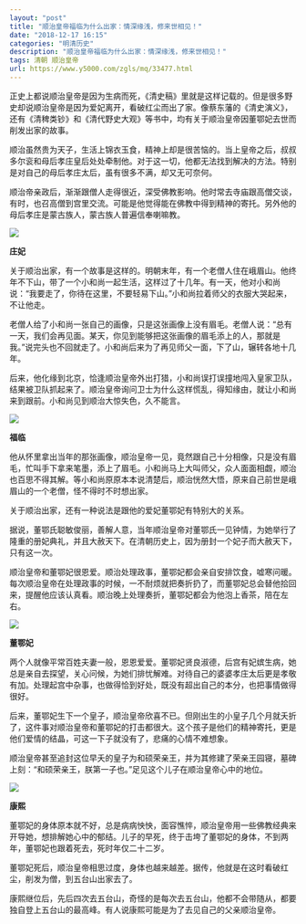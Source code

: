 ```yaml
---
layout: "post"
title: "顺治皇帝福临为什么出家：情深缘浅，修来世相见！"
date: "2018-12-17 16:15"
categories: "明清历史"
description: "顺治皇帝福临为什么出家：情深缘浅，修来世相见！"
tags: 清朝 顺治皇帝
url: https://www.y5000.com/zgls/mq/33477.html
---
```






正史上都说顺治皇帝是因为生病而死，《清史稿》里就是这样记载的。但是很多野史却说顺治皇帝是因为爱妃离开，看破红尘而出了家。像蔡东藩的《清史演义》，还有《清稗类钞》和《清代野史大观》等书中，均有关于顺治皇帝因董鄂妃去世而削发出家的故事。

顺治虽然贵为天子，生活上锦衣玉食，精神上却是很苦恼的。当上皇帝之后，叔叔多尔衮和母后孝庄皇后处处牵制他。对于这一切，他都无法找到解决的方法。特别是对自己的母后孝庄太后，虽有很多不满，却又无可奈何。

顺治帝亲政后，渐渐跟僧人走得很近，深受佛教影响。他时常去寺庙跟高僧交谈，有时，也召高僧到宫里交流。可能是他觉得能在佛教中得到精神的寄托。另外他的母后孝庄是蒙古族人，蒙古族人普遍信奉喇嘛教。

![](https://img.y5000.com/uploads/allimg/180921/14-1P921100A5351.jpg)

**庄妃**

关于顺治出家，有一个故事是这样的。明朝末年，有一个老僧人住在峨眉山。他终年不下山，带了一个小和尚一起生活，这样过了十几年。有一天，他对小和尚说：“我要走了，你待在这里，不要轻易下山。”小和尚拉着师父的衣服大哭起来，不让他走。

老僧人给了小和尚一张自己的画像，只是这张画像上没有眉毛。老僧人说：“总有一天，我们会再见面。某天，你见到能够把这张画像的眉毛添上的人，那就是我。”说完头也不回就走了。小和尚后来为了再见师父一面，下了山，辗转各地十几年。

后来，他化缘到北京，恰逢顺治皇帝外出打猎，小和尚误打误撞地闯入皇家卫队，结果被卫队抓起来了。顺治皇帝询问卫士为什么这样慌乱，得知缘由，就让小和尚来到跟前。小和尚见到顺治大惊失色，久不能言。

![](https://img.y5000.com/uploads/allimg/180921/14-1P921100F63W.jpg)

**福临**

他从怀里拿出当年的那张画像，顺治皇帝一见，竟然跟自己十分相像，只是没有眉毛，忙叫手下拿来笔墨，添上了眉毛。小和尚马上大叫师父，众人面面相觑，顺治也百思不得其解。等小和尚原原本本说清楚后，顺治恍然大悟，原来自己前世是峨眉山的一个老僧，怪不得时不时想出家。

关于顺治出家，还有一种说法是跟他的爱妃董鄂妃有特别大的关系。

据说，董鄂氏聪敏俊丽，善解人意，当年顺治皇帝对董鄂氏一见钟情，为她举行了隆重的册妃典礼，并且大赦天下。在清朝历史上，因为册封一个妃子而大赦天下，只有这一次。

顺治皇帝和董鄂妃很恩爱。顺治处理政事，董鄂妃都会亲自安排饮食，嘘寒问暖。每次顺治皇帝在处理政事的时候，一不耐烦就把奏折扔了，而董鄂妃总会替他拾回来，提醒他应该认真看。顺治晚上处理奏折，董鄂妃都会为他泡上香茶，陪在左右。

![](https://img.y5000.com/uploads/allimg/180921/14-1P921100GR92.jpg)

**董鄂妃**

两个人就像平常百姓夫妻一般，恩恩爱爱。董鄂妃贤良淑德，后宫有妃嫔生病，她总是亲自去探望，关心问候，为她们排忧解难。对待自己的婆婆孝庄太后更是孝敬有加。处理起宫中杂事，也做得恰到好处，既没有超出自己的本分，也把事情做得很好。

后来，董鄂妃生下一个皇子，顺治皇帝欣喜不已。但刚出生的小皇子几个月就夭折了，这件事对顺治皇帝和董鄂妃的打击都很大。这个孩子是他们的精神寄托，更是他们爱情的结晶，可这一下子就没有了，悲痛的心情不难想象。

顺治皇帝甚至追封这位早夭的皇子为和硕荣亲王，并为其修建了荣亲王园寝，墓碑上刻：“和硕荣亲王，朕第一子也。”足见这个儿子在顺治皇帝心中的地位。

![](https://img.y5000.com/uploads/allimg/180921/14-1P921100QK13.jpg)

**康熙**

董鄂妃的身体原本就不好，总是病病怏怏，面容憔悴，顺治皇帝用一些佛教经典来开导她，想排解她心中的郁结。儿子的早死，终于击垮了董鄂妃的身体，不到两年，董鄂妃也跟着死去，死时年仅二十二岁。

董鄂妃死后，顺治皇帝相思过度，身体也越来越差。据传，他就是在这时看破红尘，削发为僧，到五台山出家去了。

康熙继位后，先后四次去五台山，奇怪的是每次去五台山，他都不会带随从，都要独自登上五台山的最高峰。有人说康熙可能是为了去见自己的父亲顺治皇帝。
